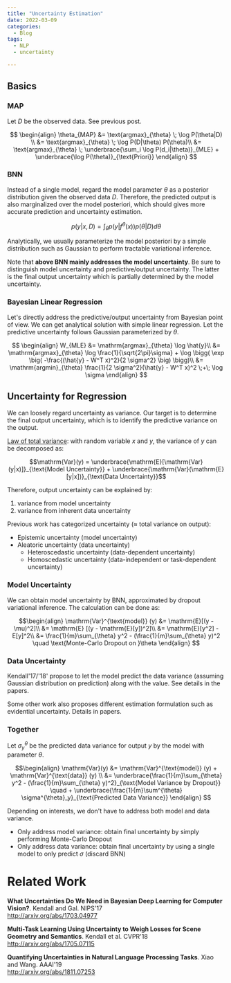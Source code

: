 ```yaml
---
title: "Uncertainty Estimation"
date: 2022-03-09
categories:
  - Blog
tags:
  - NLP
  - uncertainty

---
```


## Basics

### MAP

Let $D$ be the observed data. See previous post.

$$
\begin{align}
\theta_{MAP} &= \text{argmax}_{\theta} \; \log P(\theta|D) \\
&= \text{argmax}_{\theta} \; \log P(D|\theta) P(\theta)\\
&= \text{argmax}_{\theta} \; \underbrace{\sum_i \log P(d_i|\theta)}_{MLE} + \underbrace{\log P(\theta)}_{\text{Priori}}
\end{align}
$$

### BNN

Instead of a single model, regard the model parameter $\theta$ as a posterior distribution given the observed data $D$.
Therefore, the predicted output is also marginalized over the model posteriori, which should gives more accurate prediction and uncertainty estimation.

$$p(y|x, D) = \int_{\theta} p \big(y|f^{\theta}(x) \big) p(\theta|D) d\theta$$

Analytically, we usually parameterize the model posteriori by a simple distribution such as Gaussian to perform tractable variational inference.

Note that **above BNN mainly addresses the model uncertainty**.
Be sure to distinguish model uncertainty and predictive/output uncertainty. The latter is the final output uncertainty which is partially determined by the model uncertainty.

### Bayesian Linear Regression

Let's directly address the predictive/output uncertainty from Bayesian point of view.
We can get analytical solution with simple linear regression.
Let the predictive uncertainty follows Gaussian parameterized by $\theta$.

$$
\begin{align}
W_{MLE} &= \mathrm{argmax}_{\theta} \log \hat{y}\\
&= \mathrm{argmax}_{\theta} \log \frac{1}{\sqrt{2\pi}\sigma} + \log \bigg( \exp \big( -\frac{(\hat{y} - W^T x)^2}{2 \sigma^2} \big) \bigg)\\
&= \mathrm{argmin}_{\theta} \frac{1}{2 \sigma^2}(\hat{y} - W^T x)^2 \;+\; \log \sigma
\end{align}
$$

## Uncertainty for Regression

We can loosely regard uncertainty as variance. Our target is to determine the final output uncertainty, which is to identify the predictive variance on the output.

[Law of total variance](https://en.wikipedia.org/wiki/Law_of_total_variance): with random variable $x$ and $y$, the variance of $y$ can be decomposed as:

$$\mathrm{Var}(y) = \underbrace{\mathrm{E}[\mathrm{Var}(y|x)]}_{\text{Model Uncertainty}} + \underbrace{\mathrm{Var}(\mathrm{E}[y|x])}_{\text{Data Uncertainty}}$$

Therefore, output uncertainty can be explained by:
1. variance from model uncertainty
2. variance from inherent data uncertainty

Previous work has categorized uncertainty ($\approx$ total variance on output):
* Epistemic uncertainty (model uncertainty)
* Aleatoric uncertainty (data uncertainty)
  * Heteroscedastic uncertainty (data-dependent uncertainty)
  * Homoscedastic uncertainty (data-independent or task-dependent uncertainty)

### Model Uncertainty

We can obtain model uncertainty by BNN, approximated by dropout variational inference.
The calculation can be done as:

$$\begin{align}
\mathrm{Var}^{\text{model}} (y) &= \mathrm{E}[(y - \mu)^2]\\
&= \mathrm{E} [(y - \mathrm{E}[y])^2]\\
&= \mathrm{E}[y^2] - E[y]^2\\
&= \frac{1}{m}\sum_{\theta} y^2 - (\frac{1}{m}\sum_{\theta} y)^2 \quad \text{Monte-Carlo Dropout on }\theta
\end{align}
$$

### Data Uncertainty

Kendall'17/'18' propose to let the model predict the data variance (assuming Gaussian distribution on prediction) along with the value. See details in the papers.

Some other work also proposes different estimation formulation such as evidential uncertainty. Details in papers.

### Together

Let $\sigma^{\theta}_y$ be the predicted data variance for output $y$ by the model with parameter $\theta$.

$$\begin{align}
\mathrm{Var}(y) &= \mathrm{Var}^{\text{model}} (y) + \mathrm{Var}^{\text{data}} (y) \\
&= \underbrace{\frac{1}{m}\sum_{\theta} y^2 - (\frac{1}{m}\sum_{\theta} y)^2}_{\text{Model Variance by Dropout}} \quad + \underbrace{\frac{1}{m}\sum^{\theta} \sigma^{\theta}_y}_{\text{Predicted Data Variance}}
\end{align}
$$

Depending on interests, we don't have to address both model and data variance.
* Only address model variance: obtain final uncertainty by simply performing Monte-Carlo Dropout
* Only address data variance: obtain final uncertainty by using a single model to only predict $\sigma$ (discard BNN)

# Related Work

**What Uncertainties Do We Need in Bayesian Deep Learning for Computer Vision?**. Kendall and Gal. NIPS'17\
<http://arxiv.org/abs/1703.04977>

**Multi-Task Learning Using Uncertainty to Weigh Losses for Scene Geometry and Semantics**. Kendall et al. CVPR'18\
<http://arxiv.org/abs/1705.07115>

**Quantifying Uncertainties in Natural Language Processing Tasks**. Xiao and Wang. AAAI'19\
<http://arxiv.org/abs/1811.07253>
